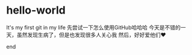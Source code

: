 # hello-world
It's my first git in my life
先尝试一下怎么使用GitHub哈哈哈
今天是不错的一天，虽然发现生病了，但是也发现很多人关心我
然后，好好爱他们❤️

end
